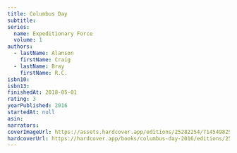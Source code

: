 ```yaml
---
title: Columbus Day
subtitle:
series:
  name: Expeditionary Force
  volume: 1
authors:
  - lastName: Alanson
    firstName: Craig
  - lastName: Bray
    firstName: R.C.
isbn10:
isbn13:
finishedAt: 2018-05-01
rating: 3
yearPublished: 2016
startedAt: null
asin:
narrators:
coverImageUrl: https://assets.hardcover.app/editions/25282254/714549825438253.jpg
hardcoverUrl: https://hardcover.app/books/columbus-day-2016/editions/25282254
---
```

